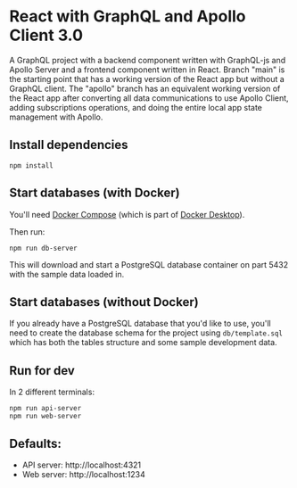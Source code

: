 # React with GraphQL and Apollo Client 3.0

A GraphQL project with a backend component written with GraphQL-js and Apollo Server and a frontend component written in React. Branch "main" is the starting point that has a working version of the React app but without a GraphQL client. The "apollo" branch has an equivalent working version of the React app after converting all data communications to use Apollo Client, adding subscriptions operations, and doing the entire local app state management with Apollo.

## Install dependencies

```
npm install
```

## Start databases (with Docker)

You'll need [Docker Compose](https://docs.docker.com/compose/) (which is part of [Docker Desktop](https://www.docker.com/products/docker-desktop)).

Then run:

```
npm run db-server
```

This will download and start a PostgreSQL database container on part 5432 with the sample data loaded in.

## Start databases (without Docker)

If you already have a PostgreSQL database that you'd like to use, you'll need to create the database schema for the project using `db/template.sql` which has both the tables structure and some sample development data.

## Run for dev

In 2 different terminals:

```
npm run api-server
npm run web-server
```

## Defaults:

- API server: http://localhost:4321
- Web server: http://localhost:1234
